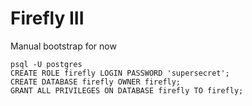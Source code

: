 # Firefly III

Manual bootstrap for now

```
psql -U postgres
CREATE ROLE firefly LOGIN PASSWORD 'supersecret';
CREATE DATABASE firefly OWNER firefly;
GRANT ALL PRIVILEGES ON DATABASE firefly TO firefly;
```